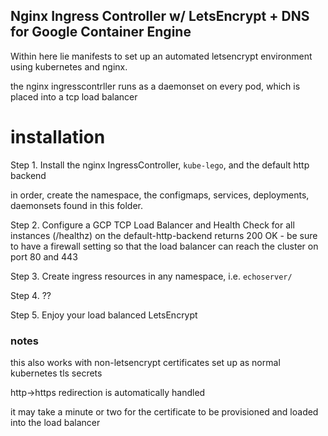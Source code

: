 Nginx Ingress Controller w/ LetsEncrypt + DNS for Google Container Engine
------

Within here lie manifests to set up an automated letsencrypt environment using
kubernetes and nginx.

the nginx ingresscontrller runs as a daemonset on every pod, which is placed into
a tcp load balancer


# installation

Step 1. Install the nginx IngressController, `kube-lego`, and the default http backend

in order, create the namespace, the configmaps, services, deployments, daemonsets
found in this folder.

Step 2. Configure a GCP TCP Load Balancer and Health Check for all instances
(/healthz) on the default-http-backend returns 200 OK - be sure to have a
firewall setting so that the load balancer can reach the cluster on port 80 and
443

Step 3. Create ingress resources in any namespace, i.e. `echoserver/`

Step 4. ??

Step 5. Enjoy your load balanced LetsEncrypt

### notes

this also works with non-letsencrypt certificates set up as normal kubernetes tls
secrets

http->https redirection is automatically handled

it may take a minute or two for the certificate to be provisioned and loaded into
the load balancer
